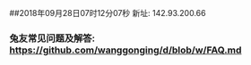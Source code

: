 ##2018年09月28日07时12分07秒 新址: 142.93.200.66
### 兔友常见问题及解答: https://github.com/wanggonging/d/blob/w/FAQ.md
